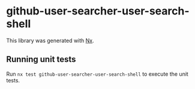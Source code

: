 # github-user-searcher-user-search-shell

This library was generated with [Nx](https://nx.dev).

## Running unit tests

Run `nx test github-user-searcher-user-search-shell` to execute the unit tests.

